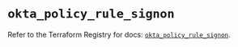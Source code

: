 # `okta_policy_rule_signon`

Refer to the Terraform Registry for docs: [`okta_policy_rule_signon`](https://registry.terraform.io/providers/okta/okta/4.13.1/docs/resources/policy_rule_signon).
